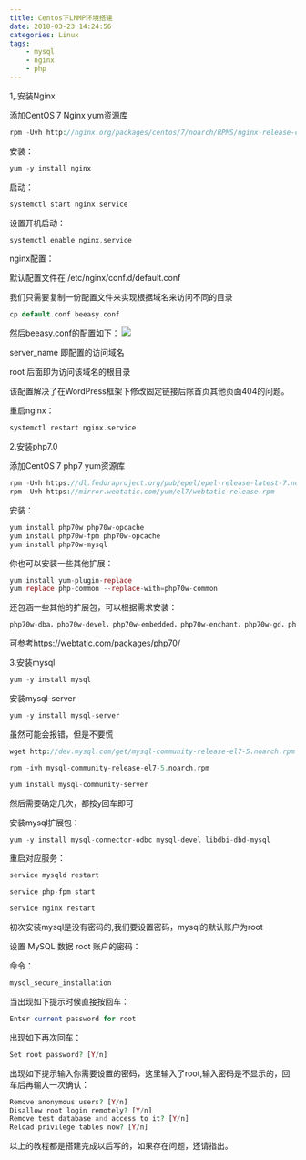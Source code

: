 ```yaml
---
title: Centos下LNMP环境搭建
date: 2018-03-23 14:24:56
categories: Linux
tags:
	- mysql
	- nginx
	- php
---
```

1,.安装Nginx

添加CentOS 7 Nginx yum资源库
```php
rpm -Uvh http://nginx.org/packages/centos/7/noarch/RPMS/nginx-release-centos-7-0.el7.ngx.noarch.rpm
```
<!--more-->
安装：
```php
yum -y install nginx
```
启动：
```php
systemctl start nginx.service
```
设置开机启动：
```php
systemctl enable nginx.service
```
nginx配置：

默认配置文件在 /etc/nginx/conf.d/default.conf

我们只需要复制一份配置文件来实现根据域名来访问不同的目录
```php
cp default.conf beeasy.conf
```
然后beeasy.conf的配置如下：
![](https://i.imgur.com/Bbs4OzM.png)


server_name 即配置的访问域名

root 后面即为访问该域名的根目录

该配置解决了在WordPress框架下修改固定链接后除首页其他页面404的问题。

重启nginx：
```php
systemctl restart nginx.service
```
2.安装php7.0

添加CentOS 7 php7 yum资源库
```php
rpm -Uvh https://dl.fedoraproject.org/pub/epel/epel-release-latest-7.noarch.rpm
rpm -Uvh https://mirror.webtatic.com/yum/el7/webtatic-release.rpm
```
安装：
```php
yum install php70w php70w-opcache
yum install php70w-fpm php70w-opcache
yum install php70w-mysql
```
你也可以安装一些其他扩展：
```php
yum install yum-plugin-replace
yum replace php-common --replace-with=php70w-common
```
还包涵一些其他的扩展包，可以根据需求安装：
```php
php70w-dba，php70w-devel，php70w-embedded，php70w-enchant，php70w-gd，php70w-pdo等。。
```
可参考https://webtatic.com/packages/php70/

3.安装mysql
```php
yum -y install mysql
```
安装mysql-server
```php
yum -y install mysql-server
```
虽然可能会报错，但是不要慌
```php
wget http://dev.mysql.com/get/mysql-community-release-el7-5.noarch.rpm

rpm -ivh mysql-community-release-el7-5.noarch.rpm

yum install mysql-community-server
```
然后需要确定几次，都按y回车即可

安装mysql扩展包：
```php
yum -y install mysql-connector-odbc mysql-devel libdbi-dbd-mysql
```
重启对应服务：
```php
service mysqld restart

service php-fpm start

service nginx restart
```
初次安装mysql是没有密码的,我们要设置密码，mysql的默认账户为root

设置 MySQL 数据 root 账户的密码：

命令：
```php
mysql_secure_installation
```
当出现如下提示时候直接按回车：
```php
Enter current password for root
```
出现如下再次回车：
```php
Set root password? [Y/n]
```
出现如下提示输入你需要设置的密码，这里输入了root,输入密码是不显示的，回车后再输入一次确认：
```php
Remove anonymous users? [Y/n]
Disallow root login remotely? [Y/n]
Remove test database and access to it? [Y/n]
Reload privilege tables now? [Y/n]
```
以上的教程都是搭建完成以后写的，如果存在问题，还请指出。